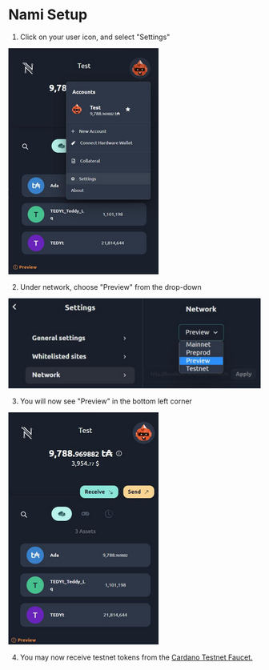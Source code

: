 # Nami Setup

1. Click on your user icon, and select "Settings"

![Nami](./img/Nami-Setup.webp)

2. Under network, choose "Preview" from the drop-down

![Nami](./img/Nami-Settings.webp)

3. You will now see "Preview" in the bottom left corner

![Nami](./img/Nami-Preview.webp)

4. You may now receive testnet tokens from the [Cardano Testnet Faucet.](https://docs.cardano.org/cardano-testnet/tools/faucet)
